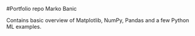#Portfolio repo Marko Banic

Contains basic overview of Matplotlib, NumPy, Pandas
and a few Python ML examples.